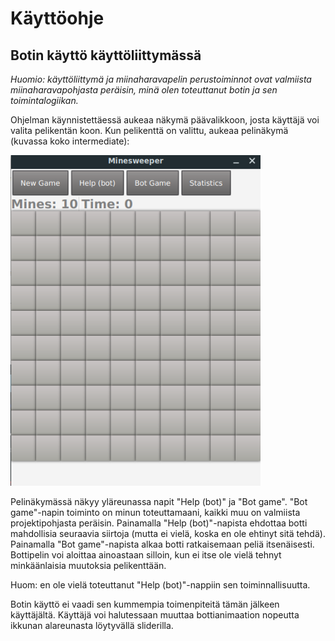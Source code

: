 # Käyttöohje

## Botin käyttö käyttöliittymässä

_Huomio: käyttöliittymä ja miinaharavapelin perustoiminnot ovat valmiista miinaharavapohjasta peräisin, minä olen toteuttanut botin ja sen toimintalogiikan._

Ohjelman käynnistettäessä aukeaa näkymä päävalikkoon, josta käyttäjä voi valita pelikentän koon. Kun pelikenttä on valittu, aukeaa pelinäkymä (kuvassa koko intermediate):

<img src="https://github.com/hackinen/Miinaharavaratkaisija/blob/master/dokumentaatio/misc/pelinakyma.png" width="400">

Pelinäkymässä näkyy yläreunassa napit "Help (bot)" ja "Bot game". "Bot game"-napin toiminto on minun toteuttamaani, kaikki muu on valmiista projektipohjasta peräisin. Painamalla "Help (bot)"-napista ehdottaa botti mahdollisia seuraavia siirtoja (mutta ei vielä, koska en ole ehtinyt sitä tehdä). Painamalla "Bot game"-napista alkaa botti ratkaisemaan peliä itsenäisesti. Bottipelin voi aloittaa ainoastaan silloin, kun ei itse ole vielä tehnyt minkäänlaisia muutoksia pelikenttään.

Huom: en ole vielä toteuttanut "Help (bot)"-nappiin sen toiminnallisuutta.

Botin käyttö ei vaadi sen kummempia toimenpiteitä tämän jälkeen käyttäjältä. Käyttäjä voi halutessaan muuttaa bottianimaation nopeutta ikkunan alareunasta löytyvällä sliderilla.
